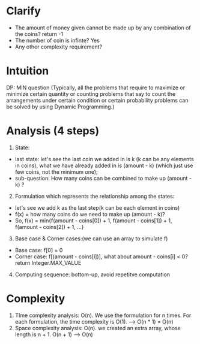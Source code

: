 # Clarify
- The amount of money given cannot be made up by any combination of the coins? return -1
- The number of coin is infinte? Yes
- Any other complexity requirement?
# Intuition
DP:  MIN question (Typically, all the problems that require to maximize or minimize certain quantity or counting problems that say to count the arrangements under certain condition or certain probability problems can be solved by using Dynamic Programming.)
# Analysis (4 steps)
1. State: 
  - last state: let's see the last coin we added in is k (k can be any elements in coins), what we have already added in is (amount - k) (which just use few coins, not the minimum one);
  - sub-question: How many coins can be combined to make up (amount - k) ?
2. Formulation which represents the relationship among the states:
  - let's see we add k as the last step(k can be each element in coins)
  - f(x) = how many coins do we need to make up (amount - k)?
  - So, f(x) = min{f(amount - coins\[0]) + 1, f(amount - coins\[1]) + 1, f(amount - coins\[2]) + 1, ...}
3. Base case & Corner cases:(we can use an array to simulate f)
  - Base case: f\[0] = 0
  - Corner case: f\[(amount - coins\[i])], what about amount - coins\[i] < 0? return Integer.MAX_VALUE
4. Computing sequence: bottom-up, avoid repetitve computation
# Complexity
1. TIme complexity analysis: O(n). We use the formulation for n times. For each formulation, the time complexity is O(1). --> O(n * 1) = O(n)
2. Space complexity analysis: O(n). we created an extra array, whose length is n + 1. O(n + 1) --> O(n)


